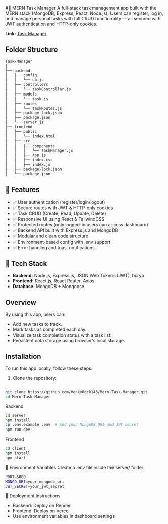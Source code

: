
#🧠 MERN Task Manager
A full-stack task management app built with the MERN stack (MongoDB, Express, React, Node.js). Users can register, log in, and manage personal tasks with full CRUD functionality — all secured with JWT authentication and HTTP-only cookies.


**Link:** [Task Manager](https://mern-task-manager-venky.netlify.app/)

## Folder Structure

```sh
Task-Manager
│
├── backend
│   ├── config
│   │   └── db.js
│   ├── controllers
│   │   └── taskController.js
│   ├── models
│   │   └── task.js
│   ├── routes
│   │   └── taskRoutes.js
│   ├── package-lock.json
│   ├── package.json
│   └── server.js
├── frontend
│   ├── public
│   │   └── index.html
│   ├── src
│   │   ├── components
│   │   │   └── TaskManager.js
│   │   ├── App.js
│   │   ├── index.css
│   │   ├── index.js
│   ├── package-lock.json
│   └── package.json
```


## 🚀 Features
* ✅ User authentication (register/login/logout)
* ✅ Secure routes with JWT & HTTP-only cookies
* ✅ Task CRUD (Create, Read, Update, Delete)
* ✅ Responsive UI using React & TailwindCSS
* ✅ Protected routes (only logged-in users can access dashboard)
* ✅ Backend API built with Express.js and MongoDB
* ✅ Modular and clean code structure
* ✅ Environment-based config with .env support
* ✅ Error handling and toast notifications

## 📁 Tech Stack

* **Backend:** Node.js, Express.js, JSON Web Tokens (JWT), bcryp
* **Frontend:** React.js, React Router, Axios
* **Database:** MongoDB + Mongoose

## Overview

By using this app, users can:

- Add new tasks to track.
- Mark tasks as completed each day.
- Visualize task completion status with a task list.
- Persistent data storage using browser's local storage.

## Installation

To run this app locally, follow these steps:

1. Clone the repository:

```bash

git clone https://github.com/VenkyRock143/Mern-Task-Manager.git
cd Mern-Task-Manager
```
Backend
```bash
cd server
npm install
cp .env.example .env  # Add your MongoDB URI and JWT secret
npm run dev
```

Frontend
```bash
cd client
npm install
npm start
```

🔐 Environment Variables
Create a .env file inside the server/ folder:
```bash
PORT=5000
MONGO_URI=your_mongodb_uri
JWT_SECRET=your_jwt_secret
```
🚀 Deployment Instructions
* Backend: Deploy on Render
* Frontend: Deploy on Vercel
* Use environment variables in dashboard settings
